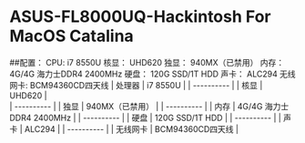# ASUS-FL8000UQ-Hackintosh For MacOS Catalina

##配置：
CPU:     i7 8550U
核显：    UHD620
独显：    940MX（已禁用）
内存：    4G/4G 海力士DDR4 2400MHz
硬盘：    120G SSD/1T HDD
声卡：    ALC294
无线网卡: BCM94360CD四天线
|    处理器   |          i7 8550U           |
| ---------- |
|    核显     |          UHD620             |  
| ---------- |
|    独显     |        940MX（已禁用）       |
| ---------- |
|    内存     |  4G/4G 海力士DDR4 2400MHz    | 
| ---------- |
|    硬盘     |       120G SSD/1T HDD       |
| ---------- |
|    声卡     |           ALC294            |
| ---------- |
|  无线网卡   |        BCM94360CD四天线       | 
